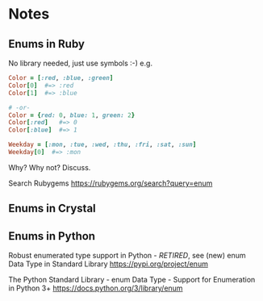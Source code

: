 # Notes

## Enums in Ruby

No library needed, just use symbols :-) e.g.

``` ruby
Color = [:red, :blue, :green]
Color[0]  #=> :red
Color[1]  #=> :blue

# -or-
Color = {red: 0, blue: 1, green: 2}
Color[:red]   #=> 0
Color[:blue]  #=> 1

Weekday = [:mon, :tue, :wed, :thu, :fri, :sat, :sun]
Weekday[0]  #=> :mon
```

Why? Why not? Discuss.

Search Rubygems <https://rubygems.org/search?query=enum>


## Enums in Crystal



## Enums in Python

Robust enumerated type support in Python  - *RETIRED*, see (new) enum Data Type in Standard Library
<https://pypi.org/project/enum>

The Python Standard Library - enum Data Type - Support for Enumeration in Python 3+
<https://docs.python.org/3/library/enum>


